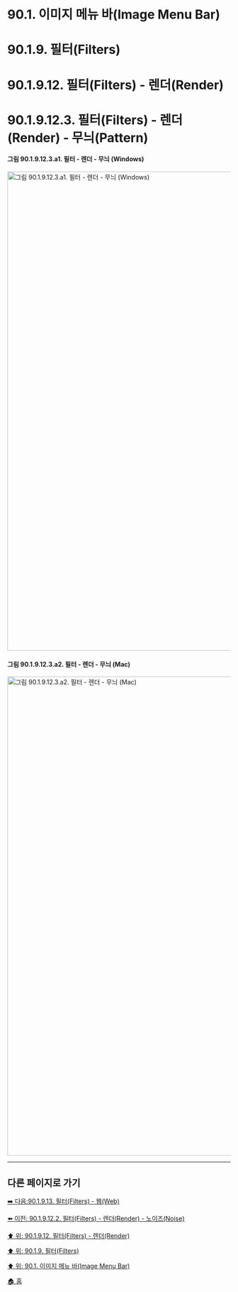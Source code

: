 # 90.1. 이미지 메뉴 바(Image Menu Bar)
# 90.1.9. 필터(Filters)
# 90.1.9.12. 필터(Filters) - 렌더(Render)
# 90.1.9.12.3. 필터(Filters) - 렌더(Render) - 무늬(Pattern)

#### 그림 90.1.9.12.3.a1. 필터 - 렌더 - 무늬 (Windows)
<img width="1080" alt="그림 90.1.9.12.3.a1. 필터 - 렌더 - 무늬 (Windows)" environment="Windows 10 GIMP 2.10.36" src="https://github.com/wonder13662/gimp/assets/15767104/e92d4a86-dc02-413a-8ba9-a0da7b99320e">

#### 그림 90.1.9.12.3.a2. 필터 - 렌더 - 무늬 (Mac)
<img width="1080" alt="그림 90.1.9.12.3.a2. 필터 - 렌더 - 무늬 (Mac)" environment="MacOS:Sonoma 14.2.1 GIMP 2.10.36" src="https://github.com/wonder13662/gimp/assets/15767104/229d9819-b46f-4288-a350-46ac467fbf19">

***

## 다른 페이지로 가기

[➡️ 다음:90.1.9.13. 필터(Filters) - 웹(Web)](./90-01-09-filtersx-13-web.md)

[⬅️ 이전: 90.1.9.12.2. 필터(Filters) - 렌더(Render) - 노이즈(Noise)](./90-01-09-filtersx-12-renderx-02-noise.md)

[⬆️ 위: 90.1.9.12. 필터(Filters) - 렌더(Render)](./90-01-09-filtersx-12-render.md)

[⬆️ 위: 90.1.9. 필터(Filters)](./90-01-09-filters.md)

[⬆️ 위: 90.1. 이미지 메뉴 바(Image Menu Bar)](./90-01-00-image-menu-bar.md)

[🏠 홈](./00-home.md)

